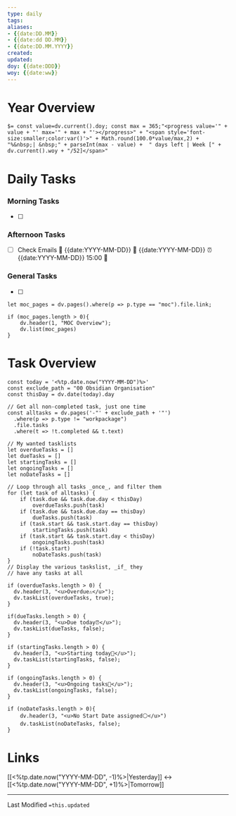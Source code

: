 ```yaml
---
type: daily
tags:
aliases: 
- {{date:DD.MM}}
- {{date:dd DD.MM}}
- {{date:DD.MM.YYYY}}
created: 
updated: 
doy: {{date:DDD}}
woy: {{date:ww}}
---
```

# Year Overview
`$= const value=dv.current().doy; const max = 365;"<progress value='" + value + "' max='" + max + "'></progress>" + "<span style='font-size:smaller;color:var()'>" + Math.round(100.0*value/max,2) + "%&nbsp;| &nbsp;" + parseInt(max - value) +  " days left | Week [" + dv.current().woy + "/52]</span>"`
# Daily Tasks
### Morning Tasks
- [ ] 

### Afternoon Tasks
- [ ] Check Emails 🛫 {{date:YYYY-MM-DD}} 📅 {{date:YYYY-MM-DD}} ⏰{{date:YYYY-MM-DD}} 15:00 🔽 

### General Tasks
- [ ] 

```dataviewjs
let moc_pages = dv.pages().where(p => p.type == "moc").file.link;

if (moc_pages.length > 0){
	dv.header(1, "MOC Overview");
	dv.list(moc_pages)
}
```

# Task Overview
```dataviewjs
const today = '<%tp.date.now("YYYY-MM-DD")%>'
const exclude_path = "00 Obsidian Organisation" 
const thisDay = dv.date(today).day

// Get all non-completed task, just one time
const alltasks = dv.pages('-"' + exclude_path + '"')
  .where(p => p.type != "workpackage")
  .file.tasks
  .where(t => !t.completed && t.text)

// My wanted tasklists
let overdueTasks = []
let dueTasks = []
let startingTasks = []
let ongoingTasks = []
let noDateTasks = []

// Loop through all tasks _once_, and filter them
for (let task of alltasks) {
	if (task.due && task.due.day < thisDay) 
	    overdueTasks.push(task)
	if (task.due && task.due.day == thisDay)
	    dueTasks.push(task)
    if (task.start && task.start.day == thisDay)
	    startingTasks.push(task)
	if (task.start && task.start.day < thisDay) 
	    ongoingTasks.push(task)
	if (!task.start)
		noDateTasks.push(task)
}
// Display the various taskslist, _if_ they
// have any tasks at all

if (overdueTasks.length > 0) {
  dv.header(3, "<u>Overdue⚠️</u>");
  dv.taskList(overdueTasks, true);
}  

if(dueTasks.length > 0) {
  dv.header(3, "<u>Due today⏰</u>");
  dv.taskList(dueTasks, false);
}  

if (startingTasks.length > 0) {
  dv.header(3, "<u>Starting today🌅</u>");
  dv.taskList(startingTasks, false);
}  

if (ongoingTasks.length > 0) {
  dv.header(3, "<u>Ongoing tasks🚀</u>");
  dv.taskList(ongoingTasks, false);
}

if (noDateTasks.length > 0){
	dv.header(3, "<u>No Start Date assigned⚪️</u>")
	dv.taskList(noDateTasks, false);
}
```
# Links
[[<%tp.date.now("YYYY-MM-DD", -1)%>|Yesterday]] <-> [[<%tp.date.now("YYYY-MM-DD", +1)%>|Tomorrow]]

___
Last Modified `=this.updated`
